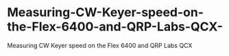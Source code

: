 # Measuring-CW-Keyer-speed-on-the-Flex-6400-and-QRP-Labs-QCX-
Measuring CW Keyer speed on the Flex 6400 and QRP Labs QCX 
